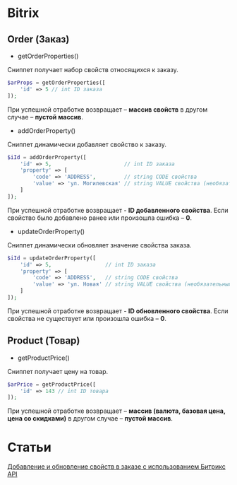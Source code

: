 # Bitrix

## Order (Заказ)

* getOrderProperties()

Сниппет получает набор свойств относящихся к заказу.

```php
$arProps = getOrderProperties([
    'id' => 5 // int ID заказа
]);
```

При успешной отработке возвращает – **массив свойств** в другом случае – **пустой массив**.

* addOrderProperty()

Сниппет динамически добавляет свойство к заказу.

```php
$iId = addOrderProperty([
    'id' => 5,                       // int ID заказа
    'property' => [
        'code' => 'ADDRESS',         // string CODE свойства
        'value' => 'ул. Могилевская' // string VALUE свойства (необязательный)
    ]
]);
```

При успешной отработке возвращает - **ID добавленного свойства**. Если свойство было добавлено ранее или произошла ошибка –  **0**.

* updateOrderProperty()

Сниппет динамически обновляет значение свойства заказа.

```php
$iId = updateOrderProperty([
    'id' => 5,                 // int ID заказа
    'property' => [
        'code' => 'ADDRESS',   // string CODE свойства
        'value' => 'ул. Новая' // string VALUE свойства (необязательный)
    ]
]);
```

При успешной отработке возвращает - **ID обновленного свойства**.  Если свойства не существует или произошла ошибка –  **0**.

## Product (Товар)

* getProductPrice()

Сниппет получает цену на товар.

```php
$arPrice = getProductPrice([
    'id' => 143 // int ID товара
]);
```

При успешной отработке возвращает – **массив (валюта, базовая цена, цена со скидками)** в другом случае – **пустой массив**.

# Статьи

[Добавление и обновление свойств в заказе с использованием Битрикс API](http://falbar.ru/article/dobavlenie-i-obnovlenie-svojstv-v-zakaze-s-ispolzovaniem-bitriks-api)